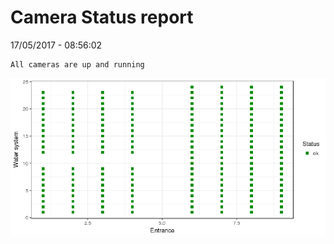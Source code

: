 Camera Status report
================
17/05/2017 - 08:56:02

    All cameras are up and running

![](camreport_files/figure-markdown_github/unnamed-chunk-2-1.png)
